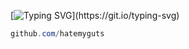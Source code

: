[![Typing SVG](https://readme-typing-svg.herokuapp.com?font=Fira+Code&pause=1000&color=F74CD7&width=435&lines=lucy+!!)](https://git.io/typing-svg)

```csharp
github.com/hatemyguts
```
&zwnj; 
&zwnj; 
